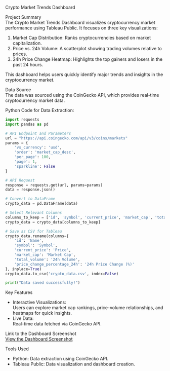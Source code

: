 Crypto Market Trends Dashboard

Project Summary  
The Crypto Market Trends Dashboard visualizes cryptocurrency market performance using Tableau Public. It focuses on three key visualizations:
1. Market Cap Distribution: Ranks cryptocurrencies based on market capitalization.
2. Price vs. 24h Volume: A scatterplot showing trading volumes relative to prices.
3. 24h Price Change Heatmap: Highlights the top gainers and losers in the past 24 hours.

This dashboard helps users quickly identify major trends and insights in the cryptocurrency market.

 Data Source  
The data was sourced using the CoinGecko API, which provides real-time cryptocurrency market data.

Python Code for Data Extraction:
```python
import requests
import pandas as pd

# API Endpoint and Parameters
url = "https://api.coingecko.com/api/v3/coins/markets"
params = {
    'vs_currency': 'usd',
    'order': 'market_cap_desc',
    'per_page': 100,
    'page': 1,
    'sparkline': False
}

# API Request
response = requests.get(url, params=params)
data = response.json()

# Convert to DataFrame
crypto_data = pd.DataFrame(data)

# Select Relevant Columns
columns_to_keep = ['id', 'symbol', 'current_price', 'market_cap', 'total_volume', 'price_change_percentage_24h']
crypto_data = crypto_data[columns_to_keep]

# Save as CSV for Tableau
crypto_data.rename(columns={
    'id': 'Name',
    'symbol': 'Symbol',
    'current_price': 'Price',
    'market_cap': 'Market Cap',
    'total_volume': '24h Volume',
    'price_change_percentage_24h': '24h Price Change (%)'
}, inplace=True)
crypto_data.to_csv('crypto_data.csv', index=False)

print("Data saved successfully!")
```

 Key Features  
- Interactive Visualizations:  
   Users can explore market cap rankings, price-volume relationships, and heatmaps for quick insights.  
- Live Data:  
   Real-time data fetched via CoinGecko API.  

 Link to the Dashboard Screenshot  
[View the Dashboard Screenshot](/images/dashboard_screenshot.png)

 Tools Used  
- Python: Data extraction using CoinGecko API.  
- Tableau Public: Data visualization and dashboard creation.
